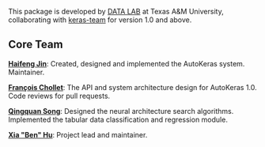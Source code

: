 This package is developed by [DATA LAB](http://faculty.cs.tamu.edu/xiahu/) at Texas A&M University,
collaborating with [keras-team](https://github.com/keras-team) for version 1.0 and above.

## Core Team

[**Haifeng Jin**](https://github.com/haifeng-jin):
Created, designed and implemented the AutoKeras system. 
Maintainer.

[**François Chollet**](https://github.com/fchollet):
The API and system architecture design for AutoKeras 1.0.
Code reviews for pull requests.

[**Qingquan Song**](https://github.com/song3134):
Designed the neural architecture search algorithms.
Implemented the tabular data classification and regression module.

[**Xia "Ben" Hu**](http://faculty.cs.tamu.edu/xiahu/):
Project lead and maintainer.

